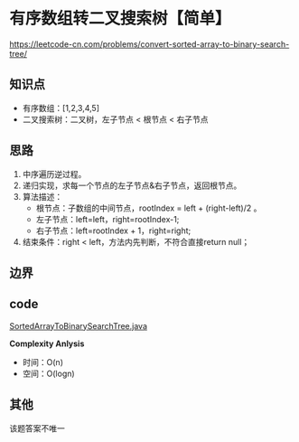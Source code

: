 # 有序数组转二叉搜索树【简单】
 <https://leetcode-cn.com/problems/convert-sorted-array-to-binary-search-tree/>
 
 ## 知识点
 - 有序数组：[1,2,3,4,5]
 - 二叉搜索树：二叉树，左子节点 < 根节点 < 右子节点 
 
## 思路
1. 中序遍历逆过程。
2. 递归实现，求每一个节点的左子节点&右子节点，返回根节点。
3. 算法描述：
    - 根节点：子数组的中间节点，rootIndex = left + (right-left)/2 。
    - 左子节点：left=left，right=rootIndex-1;
    - 右子节点：left=rootIndex + 1，right=right;
 4. 结束条件：right < left，方法内先判断，不符合直接return null；
  
## 边界

## code
 [SortedArrayToBinarySearchTree.java](SortedArrayToBinarySearchTree.java)

 
**Complexity Anlysis**
 - 时间：O(n)
 - 空间：O(logn)

## 其他
该题答案不唯一
 
 

 
 
 

    

